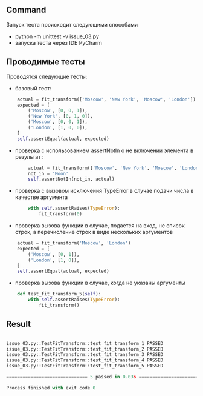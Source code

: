 ## Command

Запуск теста происходит следующими способами

- python -m unittest -v issue_03.py
- запуска теста через IDE PyCharm


## Проводимые тесты

Проводятся следующие тесты:

- базовый тест:

```python
    actual = fit_transform(['Moscow', 'New York', 'Moscow', 'London'])
    expected = [
        ('Moscow', [0, 0, 1]),
        ('New York', [0, 1, 0]),
        ('Moscow', [0, 0, 1]),
        ('London', [1, 0, 0]),
    ]
    self.assertEqual(actual, expected)        
```

- проверка с использованием assertNotIn о не включении элемента в результат :

```python
        actual = fit_transform(['Moscow', 'New York', 'Moscow', 'London'])
        not_in = 'Moon'
        self.assertNotIn(not_in, actual)
```

- проверка с вызовом исключения TypeError в случае подачи числа в качестве аргумента

```python
        with self.assertRaises(TypeError):
            fit_transform(0)
```

- проверка вызова функции в случае, подается на вход, не список строк, а перечисление строк в виде нескольких аргументов

```python
    actual = fit_transform('Moscow', 'London')
    expected = [
        ('Moscow', [0, 1]),
        ('London', [1, 0]),
    ]
    self.assertEqual(actual, expected)
```
    
- проверка вызова функции в случае, когда не указаны аргументы
  
  
```python
    def test_fit_transform_5(self):
        with self.assertRaises(TypeError):
            fit_transform()
```


## Result

```python

issue_03.py::TestFitTransform::test_fit_transform_1 PASSED               [ 20%]
issue_03.py::TestFitTransform::test_fit_transform_2 PASSED               [ 40%]
issue_03.py::TestFitTransform::test_fit_transform_3 PASSED               [ 60%]
issue_03.py::TestFitTransform::test_fit_transform_4 PASSED               [ 80%]
issue_03.py::TestFitTransform::test_fit_transform_5 PASSED               [100%]

============================== 5 passed in 0.03s ==============================

Process finished with exit code 0

```